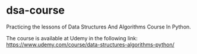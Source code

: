 # dsa-course
Practicing the lessons of Data Structures And Algorithms Course In Python.

The course is available at Udemy in the following link:
https://www.udemy.com/course/data-structures-algorithms-python/
